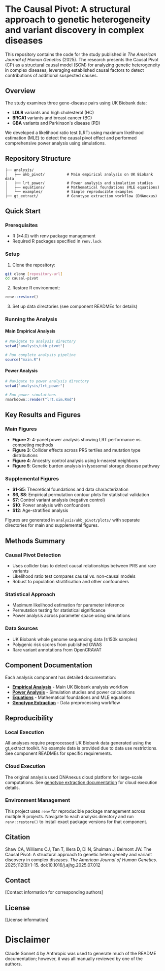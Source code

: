 # The Causal Pivot: A structural approach to genetic heterogeneity and variant discovery in complex diseases

This repository contains the code for the study published in *The American Journal of Human Genetics* (2025).
The research presents the Causal Pivot (CP) as a structural causal model (SCM) for analyzing genetic heterogeneity in complex diseases, leveraging established causal factors to detect contributions of additional suspected causes.

## Overview

The study examines three gene-disease pairs using UK Biobank data:
- **LDLR** variants and high cholesterol (HC)  
- **BRCA1** variants and breast cancer (BC)
- **GBA** variants and Parkinson's disease (PD)

We developed a likelihood ratio test (LRT) using maximum likelihood estimation (MLE) to detect the causal pivot effect
and performed comprehensive power analysis using simulations.

## Repository Structure

```
├── analysis/
│   ├── ukb_pivot/          # Main empirical analysis on UK Biobank data
│   ├── lrt_power/          # Power analysis and simulation studies  
│   ├── equations/          # Mathematical foundations (MLE equations)
│   └── examples/           # Simple reproducible examples
├── gt_extract/             # Genotype extraction workflow (DNAnexus)
```


## Quick Start

### Prerequisites

- R (≥4.0) with renv package management
- Required R packages specified in `renv.lock`

### Setup

1. Clone the repository:
```bash
git clone [repository-url]
cd causal-pivot
```

2. Restore R environment:
```r
renv::restore()
```

3. Set up data directories (see component READMEs for details)

### Running the Analysis

#### Main Empirical Analysis
```r
# Navigate to analysis directory
setwd("analysis/ukb_pivot")

# Run complete analysis pipeline
source("main.R")
```

#### Power Analysis
```r
# Navigate to power analysis directory  
setwd("analysis/lrt_power")

# Run power simulations
rmarkdown::render("lrt.sim.Rmd")
```

## Key Results and Figures

### Main Figures
- **Figure 2**: 4-panel power analysis showing LRT performance vs. competing methods
- **Figure 3**: Collider effects across PRS tertiles and mutation type distributions  
- **Figure 4**: Ancestry control analysis using k-nearest neighbors
- **Figure 5**: Genetic burden analysis in lysosomal storage disease pathway

### Supplemental Figures
- **S1-S5**: Theoretical foundations and data characterization
- **S6, S8**: Empirical permutation contour plots for statistical validation
- **S7**: Control variant analysis (negative control)
- **S10**: Power analysis with confounders
- **S12**: Age-stratified analysis

Figures are generated in `analysis/ukb_pivot/plots/` with separate directories for main and supplemental figures.

## Methods Summary

### Causal Pivot Detection
- Uses collider bias to detect causal relationships between PRS and rare variants
- Likelihood ratio test compares causal vs. non-causal models
- Robust to population stratification and other confounders

### Statistical Approach
- Maximum likelihood estimation for parameter inference
- Permutation testing for statistical significance
- Power analysis across parameter space using simulations

### Data Sources
- UK Biobank whole genome sequencing data (≥150k samples)
- Polygenic risk scores from published GWAS
- Rare variant annotations from OpenCRAVAT

## Component Documentation

Each analysis component has detailed documentation:

- [**Empirical Analysis**](analysis/ukb_pivot/README.md) - Main UK Biobank analysis workflow
- [**Power Analysis**](analysis/lrt_power/README.md) - Simulation studies and power calculations  
- [**Equations**](analysis/equations/README.md) - Mathematical foundations and MLE equations
- [**Genotype Extraction**](gt_extract/README.md) - Data preprocessing workflow

## Reproducibility

### Local Execution
All analyses require preprocessed UK Biobank data generated using the gt_extract toolkit. No example data is provided due to data use restrictions. See component READMEs for specific requirements.

### Cloud Execution
The original analysis used DNAnexus cloud platform for large-scale computations. See [genotype extraction documentation](gt_extract/README.md) for cloud execution details.

### Environment Management
This project uses `renv` for reproducible package management across multiple R projects. Navigate to each analysis directory and run `renv::restore()` to install exact package versions for that component.

## Citation

Shaw CA, Williams CJ, Tan T, Illera D, Di N, Shulman J, Belmont JW. The Causal Pivot: A structural approach to genetic heterogeneity and variant discovery in complex diseases. *The American Journal of Human Genetics*. 2025;112(9):1-15. doi:10.1016/j.ajhg.2025.07.012

## Contact

[Contact information for corresponding authors]

## License

[License information]

# Disclaimer

Claude Sonnet 4 by Anthropic was used to generate much of the README documentation;
however, it was all manually reviewed by one of the authors.
